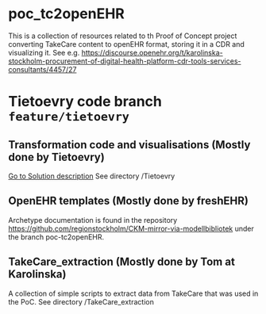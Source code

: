 # poc_tc2openEHR

This is a collection of resources related to th Proof of Concept project converting TakeCare content to openEHR format, storing it in a CDR and visualizing it. See e.g. https://discourse.openehr.org/t/karolinska-stockholm-procurement-of-digital-health-platform-cdr-tools-services-consultants/4457/27

# Tietoevry code branch `feature/tietoevry`

## Transformation code and visualisations (Mostly done by Tietoevry) 
[Go to Solution description](https://github.com/regionstockholm/poc_tc2openEHR/blob/feature/tietoevry/Tietoevry/ETL/docs/README.md)
See directory /Tietoevry

## OpenEHR templates (Mostly done by freshEHR)

Archetype documentation is found in the repository <https://github.com/regionstockholm/CKM-mirror-via-modellbibliotek> under the branch poc-tc2openEHR.

## TakeCare_extraction (Mostly done by Tom at Karolinska)

A collection of simple scripts to extract data from TakeCare that was used in the PoC.
See directory /TakeCare_extraction
